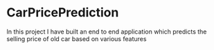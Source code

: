 # CarPricePrediction
In this project I have built an end to end application which predicts the selling price of old car based on various features
